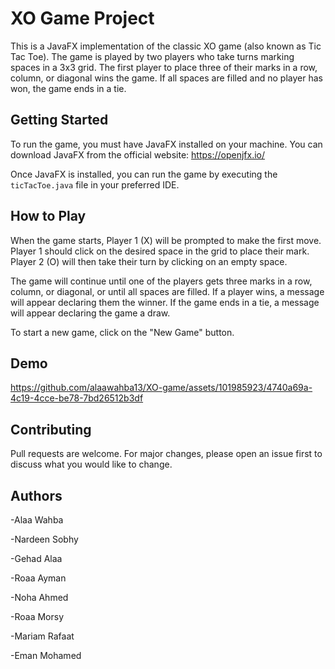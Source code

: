 # XO Game Project

This is a JavaFX implementation of the classic XO game (also known as Tic Tac Toe). The game is played by two players who take turns marking spaces in a 3x3 grid. The first player to place three of their marks in a row, column, or diagonal wins the game. If all spaces are filled and no player has won, the game ends in a tie.

## Getting Started

To run the game, you must have JavaFX installed on your machine. You can download JavaFX from the official website: https://openjfx.io/

Once JavaFX is installed, you can run the game by executing the `ticTacToe.java` file in your preferred IDE. 

## How to Play

When the game starts, Player 1 (X) will be prompted to make the first move. Player 1 should click on the desired space in the grid to place their mark. Player 2 (O) will then take their turn by clicking on an empty space.

The game will continue until one of the players gets three marks in a row, column, or diagonal, or until all spaces are filled. If a player wins, a message will appear declaring them the winner. If the game ends in a tie, a message will appear declaring the game a draw.

To start a new game, click on the "New Game" button.

## Demo 


   https://github.com/alaawahba13/XO-game/assets/101985923/4740a69a-4c19-4cce-be78-7bd26512b3df



## Contributing

Pull requests are welcome. For major changes, please open an issue first to discuss what you would like to change.

## Authors
-Alaa Wahba

-Nardeen Sobhy 

-Gehad Alaa

-Roaa Ayman 

-Noha Ahmed

-Roaa Morsy

-Mariam Rafaat

-Eman Mohamed
